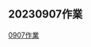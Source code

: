 ## 20230907作業
[0907作業](https://github.com/xuanlll17/112_pythonhw/blob/main/0907_%E4%BD%9C%E6%A5%AD/README.md)
